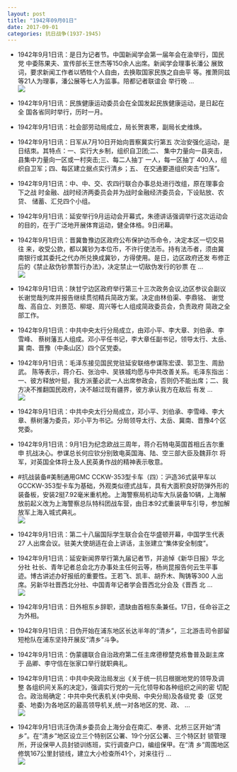 ```yaml
---
layout: post
title: "1942年09月01日"
date: 2017-09-01
categories: 抗日战争(1937-1945)
---
```


<meta name="referrer" content="no-referrer" />

- 1942年9月1日讯：是日为记者节。中国新闻学会第一届年会在渝举行，国民党 中委陈果夫、宣传部长王世杰等150余人出席。新闻学会理事长潘公 展致词，要求新闻工作者以牺牲个人自由，去换取国家民族之自由平 等。推萧同兹等21人为理事，潘公展等七人为监事。陪都记者联谊会 举行晚 ... <br/><img src="https://wx1.sinaimg.cn/large/aca367d8ly1fj4esj1tqyj20c8090jrf.jpg" />

- 1942年9月1日讯：民族健康运动委员会在全国发起民族健康运动，是日起在全 国各省同时举行，历时一月。 

- 1942年9月1日讯：社会部劳动局成立，局长贺衷寒，副局长史维焕。 

- 1942年9月1日讯：日军从7月10日开始向晋察冀实行第五 次治安强化运动，是日结朿。其特点：一、实行大乡制，组织自卫团;二、 集中力量向一县突击，县集中力量向一区或一村突击;三、每二人抽丁 一人，每一区抽丁 400人，组织自卫军；四、每区建立据点实行清乡；五、 在交通要道组织突击“扫荡”。 

- 1942年9月1日讯：中、中、交、农四行联合办事总处进行改组，原在理事会下之战 时金融、战时经济两委员会并为战时金融经济委员会，下设贴放、农贷、 储蓄、汇兑四个小组。 

- 1942年9月1日讯：延安举行9月运动会开幕式，朱德讲话强调举行这次运动会 的目的，在于广泛地开展体育运动，健全体格。9日闭幕。 

- 1942年9月1日讯：晋冀鲁豫边区政府公布保护边币命令，决定本区一切交易往 来，收受公款，都以冀钞为本位币，不许行使法币。持有法币者，须由冀 南银行或其委托之代办所兑换成冀钞，方得使用。是日，边区政府还发 布修正后的《禁止敌伪钞票暂行办法》，决定禁止一切敌伪发行的钞票 在 ... <br/><img src="https://wx1.sinaimg.cn/large/aca367d8ly1fj44e4tvmvj20c80ay0su.jpg" />

- 1942年9月1日讯：陕甘宁边区政府举行第三十三次政务会议,边区参议会副议 长谢觉哉列席并报告继续贯彻精兵简政方案。决定由林伯渠、李鼎铭、 谢觉哉、高自立、刘景范、柳堤、周兴等七人组成简政委员会，负责政府 简政之全部工作。 

- 1942年9月1日讯：中共中央太行分局成立，由邓小平、李大章、刘伯承、李雪峰、 蔡树藩五人组成。邓小平任书记，李大章任副书记，领导太行、太岳、冀 南、晋豫（中条山区）四个区党委。 

- 1942年9月1日讯：毛泽东接见国民党驻延安联络参谋陈宏谟、郭卫生、周励武。 陈等表示，蒋介石、张治中、吴铁城均愿与中共改善关系。毛泽东指出：一、彼方释放叶挺，我方派董必武一人出席参政会，否则仍不能出席；二、我方决不推翻国民政府，决不越过现有疆界，彼方承认我方在敌后 有发 ... <br/><img src="https://wx1.sinaimg.cn/large/aca367d8ly1fj3z6uotnyj20c80bxaa6.jpg" />

- 1942年9月1日讯：中共中央太行分局成立，邓小平、刘伯承、李雪峰、李大章、蔡树藩为委员，邓小平为书记。分局领导太行、太岳、冀南、晋豫4个区党委。 

- 1942年9月1日讯：9月1日为纪念欧战三周年，蒋介石特电英国首相丘吉尔重申 抗战决心。参谋总长何应钦分别致电英国海、陆、空三部大臣及魏菲尔 将军，对英国全体将士及人民英勇作战的精神表示敬意。 

- #抗战装备#美制通用GMC CCKW-353型卡车（四）：沪造36式装甲车以GCCKW-353型卡车为基础，外观类似德式战车，具有大面积良好防弹外形的装备板，安装2挺7.92毫米重机枪。上海警察局机动车大队装备10辆，上海解放前起义改为上海警察总队特科团战车营，由日本92式重装甲车引导，参加解放军上海入城式典礼。 <br/><img src="https://wx2.sinaimg.cn/large/aca367d8ly1fj3tzhazbkj20b40g5770.jpg" />

- 1942年9月1日讯：第二十八届国际学生联合会在华盛顿开幕，中国学生代表27 人出席会议。驻美大使胡适在会上讲话，主张建立“集体安全制度”。 

- 1942年9月1日讯：延安新闻界举行第九届记者节，并追悼《新华日报》华北分社 社长、青年记者总会北方办事处主任何云等，杨尚昆报告何云生平事 迹。博古讲述办好报纸的重要性。王若飞、凯丰、胡乔木、陶铸等300 人出席。另新华社晋西北分社、中国青年记者学会晋西北分会及《晋西 北 ... <br/><img src="https://wx2.sinaimg.cn/large/aca367d8ly1fj3s8xg50qj20c80903yj.jpg" />

- 1942年9月1日讯：日外相东乡辞职，遗缺由首相东条兼任。17日，任命谷正之 为外相。 

- 1942年9月1日讯：日伪开始在浦东地区长达半年的“清乡”，三北游击司令部留短枪队在浦东坚持开展反“清乡”斗争。 

- 1942年9月1日讯：伪蒙疆联合自治政府第二任主席德穆楚克栋鲁普及副主席于 品卿、李守信在张家口举行就职典礼。 

- 1942年9月1日讯：中共中央政治局发出《关于统一抗日根据地党的领导及调整 各组织间关系的决定》，强调实行党的一元化领导和各种组织之间的密 切配合。政治局确定：中共中央代表机关(中央局、中央分局)及各级党 委（区党委、地委)为各地区的最高领导机关,统一对各地区的党、政、  ... <br/><img src="https://wx4.sinaimg.cn/large/aca367d8ly1fj3osbt2xij20c80gs3yt.jpg" />

- 1942年9月1日讯汪伪淸乡委员会上海分会在南汇、奉贤、北桥三区开始“清 乡”。在“清乡”地区设立三个特别区公署、19个分区公署、三个特区封 锁管理所，开设保甲人员封锁训练班，实行调查户口，编组保甲。在“清 乡”周围地区修筑167公里封锁线，建立大小检查所41个，对来往行 ... <br/><img src="https://wx3.sinaimg.cn/large/aca367d8ly1fj3nlx9833j20c8090aa3.jpg" />

